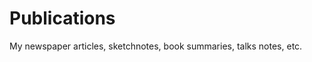 # Publications

My newspaper articles, sketchnotes, book summaries, talks notes, etc.

<!-- 
## How

Currently its all LinkedIn posts, articles, backed-up here in Github repo.

Later, may plan to go for monetization options. Here is a quick review so far ...

| Platform  | Type       | Writing charges | Promotion | Payment share        | Payment in India    |
| --------- | ---------- | --------------- | --------- | -------------------- | ------------------- |
| LinkedIn  | Articles   | None            | Algorithm | None                 | None                |
| Substack  | Newsletter | None            | None      | 10%                  | stripe not in India |
| Medium    | Articles   | None            | Yes       | Reading time, ok-ish | stripe not in India |
| Wordpress | Website    | Hosting charges | None      | Adsense              | Paypal, Debit card  |
| Patreon		| Newsletter | None					   | None      | ??              			| ??                  |
| Hubpages  | 700 w blogs| None            | Yes, ads  | Views, ok-ish 				| Paypal in India     |

 -->
